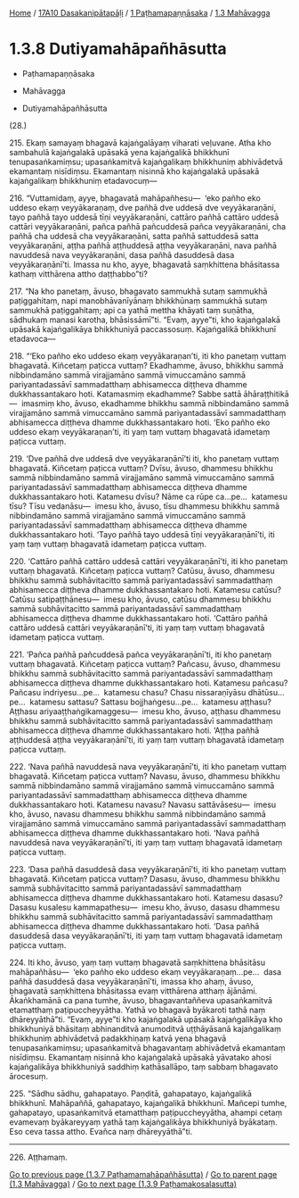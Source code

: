 
[Home](/) / [17A10 Dasakanipātapāḷi](../...md) / [1 Paṭhamapaṇṇāsaka](...md) / [1.3 Mahāvagga](../17A10/1/1.3.md)

# 1.3.8 Dutiyamahāpañhāsutta

* Paṭhamapaṇṇāsaka

* Mahāvagga

* Dutiyamahāpañhāsutta

(28.)

215\. Ekaṃ samayaṃ bhagavā kajaṅgalāyaṃ viharati veḷuvane. Atha kho sambahulā kajaṅgalakā upāsakā yena kajaṅgalikā bhikkhunī tenupasaṅkamiṃsu; upasaṅkamitvā kajaṅgalikaṃ bhikkhuniṃ abhivādetvā ekamantaṃ nisīdiṃsu. Ekamantaṃ nisinnā kho kajaṅgalakā upāsakā kajaṅgalikaṃ bhikkhuniṃ etadavocuṃ—

216\. “Vuttamidaṃ, ayye, bhagavatā mahāpañhesu—  ‘eko pañho eko uddeso ekaṃ veyyākaraṇaṃ, dve pañhā dve uddesā dve veyyākaraṇāni, tayo pañhā tayo uddesā tīṇi veyyākaraṇāni, cattāro pañhā cattāro uddesā cattāri veyyākaraṇāni, pañca pañhā pañcuddesā pañca veyyākaraṇāni, cha pañhā cha uddesā cha veyyākaraṇāni, satta pañhā sattuddesā satta veyyākaraṇāni, aṭṭha pañhā aṭṭhuddesā aṭṭha veyyākaraṇāni, nava pañhā navuddesā nava veyyākaraṇāni, dasa pañhā dasuddesā dasa veyyākaraṇānī’ti. Imassa nu kho, ayye, bhagavatā saṃkhittena bhāsitassa kathaṃ vitthārena attho daṭṭhabbo”ti?

217\. “Na kho panetaṃ, āvuso, bhagavato sammukhā sutaṃ sammukhā paṭiggahitaṃ, napi manobhāvanīyānaṃ bhikkhūnaṃ sammukhā sutaṃ sammukhā paṭiggahitaṃ; api ca yathā mettha khāyati taṃ suṇātha, sādhukaṃ manasi karotha, bhāsissāmī”ti. “Evaṃ, ayye”ti, kho kajaṅgalakā upāsakā kajaṅgalikāya bhikkhuniyā paccassosuṃ. Kajaṅgalikā bhikkhunī etadavoca—

218\. “‘Eko pañho eko uddeso ekaṃ veyyākaraṇan’ti, iti kho panetaṃ vuttaṃ bhagavatā. Kiñcetaṃ paṭicca vuttaṃ? Ekadhamme, āvuso, bhikkhu sammā nibbindamāno sammā virajjamāno sammā vimuccamāno sammā pariyantadassāvī sammadatthaṃ abhisamecca diṭṭheva dhamme dukkhassantakaro hoti. Katamasmiṃ ekadhamme? Sabbe sattā āhāraṭṭhitikā—  imasmiṃ kho, āvuso, ekadhamme bhikkhu sammā nibbindamāno sammā virajjamāno sammā vimuccamāno sammā pariyantadassāvī sammadatthaṃ abhisamecca diṭṭheva dhamme dukkhassantakaro hoti. ‘Eko pañho eko uddeso ekaṃ veyyākaraṇan’ti, iti yaṃ taṃ vuttaṃ bhagavatā idametaṃ paṭicca vuttaṃ.

219\. ‘Dve pañhā dve uddesā dve veyyākaraṇānī’ti iti, kho panetaṃ vuttaṃ bhagavatā. Kiñcetaṃ paṭicca vuttaṃ? Dvīsu, āvuso, dhammesu bhikkhu sammā nibbindamāno sammā virajjamāno sammā vimuccamāno sammā pariyantadassāvī sammadatthaṃ abhisamecca diṭṭheva dhamme dukkhassantakaro hoti. Katamesu dvīsu? Nāme ca rūpe ca…pe…  katamesu tīsu? Tīsu vedanāsu—  imesu kho, āvuso, tīsu dhammesu bhikkhu sammā nibbindamāno sammā virajjamāno sammā vimuccamāno sammā pariyantadassāvī sammadatthaṃ abhisamecca diṭṭheva dhamme dukkhassantakaro hoti. ‘Tayo pañhā tayo uddesā tīṇi veyyākaraṇānī’ti, iti yaṃ taṃ vuttaṃ bhagavatā idametaṃ paṭicca vuttaṃ.

220\. ‘Cattāro pañhā cattāro uddesā cattāri veyyākaraṇānī’ti, iti kho panetaṃ vuttaṃ bhagavatā. Kiñcetaṃ paṭicca vuttaṃ? Catūsu, āvuso, dhammesu bhikkhu sammā subhāvitacitto sammā pariyantadassāvī sammadatthaṃ abhisamecca diṭṭheva dhamme dukkhassantakaro hoti. Katamesu catūsu? Catūsu satipaṭṭhānesu—  imesu kho, āvuso, catūsu dhammesu bhikkhu sammā subhāvitacitto sammā pariyantadassāvī sammadatthaṃ abhisamecca diṭṭheva dhamme dukkhassantakaro hoti. ‘Cattāro pañhā cattāro uddesā cattāri veyyākaraṇānī’ti, iti yaṃ taṃ vuttaṃ bhagavatā idametaṃ paṭicca vuttaṃ.

221\. ‘Pañca pañhā pañcuddesā pañca veyyākaraṇānī’ti, iti kho panetaṃ vuttaṃ bhagavatā. Kiñcetaṃ paṭicca vuttaṃ? Pañcasu, āvuso, dhammesu bhikkhu sammā subhāvitacitto sammā pariyantadassāvī sammadatthaṃ abhisamecca diṭṭheva dhamme dukkhassantakaro hoti. Katamesu pañcasu? Pañcasu indriyesu…pe…  katamesu chasu? Chasu nissaraṇīyāsu dhātūsu…pe…  katamesu sattasu? Sattasu bojjhaṅgesu…pe…  katamesu aṭṭhasu? Aṭṭhasu ariyaaṭṭhaṅgikamaggesu—  imesu kho, āvuso, aṭṭhasu dhammesu bhikkhu sammā subhāvitacitto sammā pariyantadassāvī sammadatthaṃ abhisamecca diṭṭheva dhamme dukkhassantakaro hoti. ‘Aṭṭha pañhā aṭṭhuddesā aṭṭha veyyākaraṇānī’ti, iti yaṃ taṃ vuttaṃ bhagavatā idametaṃ paṭicca vuttaṃ.

222\. ‘Nava pañhā navuddesā nava veyyākaraṇānī’ti, iti kho panetaṃ vuttaṃ bhagavatā. Kiñcetaṃ paṭicca vuttaṃ? Navasu, āvuso, dhammesu bhikkhu sammā nibbindamāno sammā virajjamāno sammā vimuccamāno sammā pariyantadassāvī sammadatthaṃ abhisamecca diṭṭheva dhamme dukkhassantakaro hoti. Katamesu navasu? Navasu sattāvāsesu—  imesu kho, āvuso, navasu dhammesu bhikkhu sammā nibbindamāno sammā virajjamāno sammā vimuccamāno sammā pariyantadassāvī sammadatthaṃ abhisamecca diṭṭheva dhamme dukkhassantakaro hoti. ‘Nava pañhā navuddesā nava veyyākaraṇānī’ti, iti yaṃ taṃ vuttaṃ bhagavatā idametaṃ paṭicca vuttaṃ.

223\. ‘Dasa pañhā dasuddesā dasa veyyākaraṇānī’ti, iti kho panetaṃ vuttaṃ bhagavatā. Kiñcetaṃ paṭicca vuttaṃ? Dasasu, āvuso, dhammesu bhikkhu sammā subhāvitacitto sammā pariyantadassāvī sammadatthaṃ abhisamecca diṭṭheva dhamme dukkhassantakaro hoti. Katamesu dasasu? Dasasu kusalesu kammapathesu—  imesu kho, āvuso, dasasu dhammesu bhikkhu sammā subhāvitacitto sammā pariyantadassāvī sammadatthaṃ abhisamecca diṭṭheva dhamme dukkhassantakaro hoti. ‘Dasa pañhā dasuddesā dasa veyyākaraṇānī’ti, iti yaṃ taṃ vuttaṃ bhagavatā idametaṃ paṭicca vuttaṃ.

224\. Iti kho, āvuso, yaṃ taṃ vuttaṃ bhagavatā saṃkhittena bhāsitāsu mahāpañhāsu—  ‘eko pañho eko uddeso ekaṃ veyyākaraṇaṃ…pe…  dasa pañhā dasuddesā dasa veyyākaraṇānī’ti, imassa kho ahaṃ, āvuso, bhagavatā saṃkhittena bhāsitassa evaṃ vitthārena atthaṃ ājānāmi. Ākaṅkhamānā ca pana tumhe, āvuso, bhagavantaññeva upasaṅkamitvā etamatthaṃ paṭipuccheyyātha. Yathā vo bhagavā byākaroti tathā naṃ dhāreyyāthā”ti. “Evaṃ, ayye”ti kho kajaṅgalakā upāsakā kajaṅgalikāya kho bhikkhuniyā bhāsitaṃ abhinanditvā anumoditvā uṭṭhāyāsanā kajaṅgalikaṃ bhikkhuniṃ abhivādetvā padakkhiṇaṃ katvā yena bhagavā tenupasaṅkamiṃsu; upasaṅkamitvā bhagavantaṃ abhivādetvā ekamantaṃ nisīdiṃsu. Ekamantaṃ nisinnā kho kajaṅgalakā upāsakā yāvatako ahosi kajaṅgalikāya bhikkhuniyā saddhiṃ kathāsallāpo, taṃ sabbaṃ bhagavato ārocesuṃ.

225\. “Sādhu sādhu, gahapatayo. Paṇḍitā, gahapatayo, kajaṅgalikā bhikkhunī. Mahāpaññā, gahapatayo, kajaṅgalikā bhikkhunī. Mañcepi tumhe, gahapatayo, upasaṅkamitvā etamatthaṃ paṭipuccheyyātha, ahampi cetaṃ evamevaṃ byākareyyaṃ yathā taṃ kajaṅgalikāya bhikkhuniyā byākataṃ. Eso ceva tassa attho. Evañca naṃ dhāreyyāthā”ti.

---

226\. Aṭṭhamaṃ.



[Go to previous page (1.3.7 Paṭhamamahāpañhāsutta)](1.3.7.md) / [Go to parent page (1.3 Mahāvagga)](../17A10/1/1.3.md) / [Go to next page (1.3.9 Paṭhamakosalasutta)](1.3.9.md)


